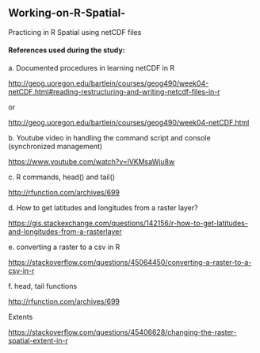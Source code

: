 ## Working-on-R-Spatial-
Practicing in R Spatial using netCDF files

#### References used during the study: 
a. Documented procedures in learning netCDF in R

http://geog.uoregon.edu/bartlein/courses/geog490/week04-netCDF.html#reading-restructuring-and-writing-netcdf-files-in-r

or 

http://geog.uoregon.edu/bartlein/courses/geog490/week04-netCDF.html


b. Youtube video in handling the command script and console (synchronized management)

https://www.youtube.com/watch?v=lVKMsaWju8w


c. R commands, head() and tail()

http://rfunction.com/archives/699


d. How to get latitudes and longitudes from a raster layer?

https://gis.stackexchange.com/questions/142156/r-how-to-get-latitudes-and-longitudes-from-a-rasterlayer


e. converting a raster to a csv in R

https://stackoverflow.com/questions/45064450/converting-a-raster-to-a-csv-in-r


f. head, tail functions

http://rfunction.com/archives/699


Extents

https://stackoverflow.com/questions/45406628/changing-the-raster-spatial-extent-in-r
